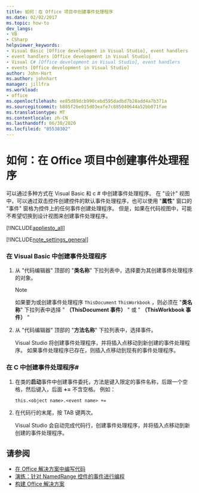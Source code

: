```yaml
---
title: 如何：在 Office 项目中创建事件处理程序
ms.date: 02/02/2017
ms.topic: how-to
dev_langs:
- VB
- CSharp
helpviewer_keywords:
- Visual Basic [Office development in Visual Studio], event handlers
- event handlers [Office development in Visual Studio]
- Visual C# [Office development in Visual Studio], event handlers
- events [Office development in Visual Studio]
author: John-Hart
ms.author: johnhart
manager: jillfra
ms.workload:
- office
ms.openlocfilehash: ee85d89dcb990cebd595dadbd7b28add4a7b371a
ms.sourcegitcommit: b885f26e015d03eafe7c885040644a52bb071fae
ms.translationtype: MT
ms.contentlocale: zh-CN
ms.lasthandoff: 06/30/2020
ms.locfileid: "85538302"
---
```

# <a name="how-to-create-event-handlers-in-office-projects"></a>如何：在 Office 项目中创建事件处理程序
  可以通过多种方式在 Visual Basic 和 c # 中创建事件处理程序。 在 "设计" 视图中，可以通过双击控件创建控件的默认事件处理程序，也可以使用 "**属性**" 窗口的 "事件" 窗格为控件上的任何事件创建处理程序。 但是，如果在代码视图中，可能不希望切换到设计视图来创建事件处理程序。

 [!INCLUDE[appliesto_all](../vsto/includes/appliesto-all-md.md)]

 [!INCLUDE[note_settings_general](../sharepoint/includes/note-settings-general-md.md)]

### <a name="to-create-an-event-handler-in-visual-basic"></a>在 Visual Basic 中创建事件处理程序

1. 从 "代码编辑器" 顶部的 "**类名称**" 下拉列表中，选择要为其创建事件处理程序的对象。

    > [!NOTE]
    > 如果要为或创建事件处理程序 `ThisDocument` `ThisWorkbook` ，则必须在 "**类名称**" 下拉列表中选择 " **（ThisDocument 事件）** " 或 " **（ThisWorkbook 事件）** "

2. 从 "代码编辑器" 顶部的 "**方法名称**" 下拉列表中，选择事件。

     Visual Studio 将创建事件处理程序，并将插入点移动到新创建的事件处理程序。 如果事件处理程序已存在，则插入点移动到现有的事件处理程序。

### <a name="to-create-an-event-handler-in-c"></a>在 C 中创建事件处理程序\#

1. 在类的**启动**事件中创建事件委托，方法是键入限定的事件名称，后跟一个空格，然后键入，后面 **+=** 不含空格。 例如：

     `this.<object name>.<event name> +=`

2. 在代码行的末尾，按 TAB 键两次。

     Visual Studio 会自动完成代码行，创建事件处理程序，并将插入点移动到新创建的事件处理程序。

## <a name="see-also"></a>请参阅
- [在 Office 解决方案中编写代码](../vsto/writing-code-in-office-solutions.md)
- [演练：针对 NamedRange 控件的事件进行编程](../vsto/walkthrough-programming-against-events-of-a-namedrange-control.md)
- [构建 Office 解决方案](../vsto/building-office-solutions.md)
